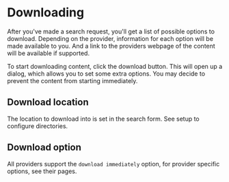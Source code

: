 # Downloading

After you've made a search request, you'll get a list of possible options to download. Depending on the provider, information for each option will be made available to you.
And a link to the providers webpage of the content will be available if supported.

To start downloading content, click the download button. This will open up a dialog,
which allows you to set some extra options. You may decide to prevent the content from
starting immediately. 

## Download location

The location to download into is set in the search form. See setup to configure directories.

## Download option

All providers support the `download immediately` option, for provider specific options, see their pages.